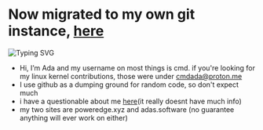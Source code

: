 # Now migrated to my own git instance, [here](adas.software)


![Typing SVG](https://readme-typing-svg.demolab.com/?lines=Professional+Nerd;Bad+at+explaining+stuff)

- Hi, I’m Ada and my username on most things is cmd. if you're looking for my linux kernel contributions, those were under cmdada@proton.me
- I use github as a dumping ground for random code, so don't expect much
- i have a questionable about me [here](http://about.poweredge.xyz/)(it really doesnt have much info)
- my two sites are poweredge.xyz and adas.software (no guarantee anything will ever work on either)
<!---
--->
